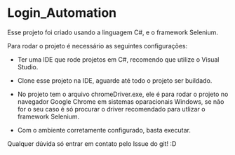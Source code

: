 # Login_Automation
Esse projeto foi criado usando a linguagem C#, e o framework Selenium.

Para rodar o projeto é necessário as seguintes configurações:


- Ter uma IDE que rode projetos em C#, recomendo que utilize o Visual Studio.

- Clone esse projeto na IDE, aguarde até todo o projeto ser buildado.

- No projeto tem o arquivo chromeDriver.exe, ele é para rodar o projeto no navegador Google Chrome em sistemas oparacionais Windows, se não for o seu caso é só procurar o driver recomendado para utlizar o framework Selenium.

- Com o ambiente corretamente configurado, basta executar.

Qualquer dúvida só entrar em contato pelo Issue do git! :D
